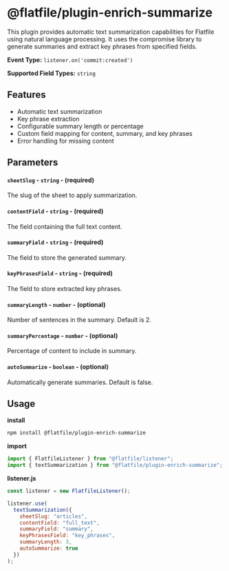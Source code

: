 <!-- START_INFOCARD -->

# @flatfile/plugin-enrich-summarize

This plugin provides automatic text summarization capabilities for Flatfile using natural language processing. It uses the compromise library to generate summaries and extract key phrases from specified fields.

**Event Type:** `listener.on('commit:created')`

**Supported Field Types:** `string`

<!-- END_INFOCARD -->

## Features

- Automatic text summarization
- Key phrase extraction
- Configurable summary length or percentage
- Custom field mapping for content, summary, and key phrases
- Error handling for missing content

## Parameters

#### `sheetSlug` - `string` - (required)
The slug of the sheet to apply summarization.

#### `contentField` - `string` - (required)
The field containing the full text content.

#### `summaryField` - `string` - (required)
The field to store the generated summary.

#### `keyPhrasesField` - `string` - (required)
The field to store extracted key phrases.

#### `summaryLength` - `number` - (optional)
Number of sentences in the summary. Default is 2.

#### `summaryPercentage` - `number` - (optional)
Percentage of content to include in summary.

#### `autoSummarize` - `boolean` - (optional)
Automatically generate summaries. Default is false.

## Usage

**install**
```bash
npm install @flatfile/plugin-enrich-summarize
```

**import**
```javascript
import { FlatfileListener } from "@flatfile/listener";
import { textSummarization } from "@flatfile/plugin-enrich-summarize";
```

**listener.js**
```javascript
const listener = new FlatfileListener();

listener.use(
  textSummarization({
    sheetSlug: "articles",
    contentField: "full_text",
    summaryField: "summary",
    keyPhrasesField: "key_phrases",
    summaryLength: 3,
    autoSummarize: true
  })
);
```
